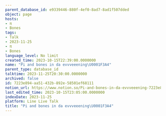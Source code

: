 ```yaml
---
parent_database_id: e9339446-880f-4ef0-8ad7-8ad1f507dded
object: page
hosts:
- π
- Bones
tags:
- Talk
- 2023-11-25
- π
- Bones
language_level: No limit
created_time: 2023-10-15T22:39:00.0000000
name: "Pi and bones in da evvveeening\U0001F3A4"
parent_type: database_id
talktime: 2023-11-25T20:30:00.0000000
archived: false
id: 7223e894-aa51-432b-892e-58501ef68111
notion_url: https://www.notion.so/Pi-and-bones-in-da-evvveeening-7223e894aa51432b892e58501ef68111
last_edited_time: 2023-10-15T23:05:00.0000000
indexDate: 2023-11-25
platform: Line Live Talk
title: "Pi and bones in da evvveeening\U0001F3A4"
---
```



   
   
   
   

   
























